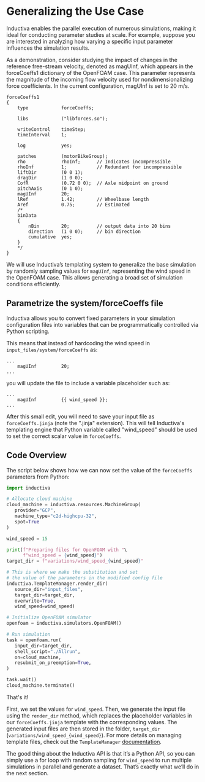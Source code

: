 # Generalizing the Use Case
Inductiva enables the parallel execution of numerous simulations, making it ideal for conducting parameter studies at scale. For example, suppose you are interested in analyzing how varying a specific input parameter influences the simulation results.


As a demonstration, consider studying the impact of changes in the reference free-stream velocity, denoted as magUInf, which appears in the forceCoeffs1 dictionary of the OpenFOAM case. This parameter represents the magnitude of the incoming flow velocity used for nondimensionalizing force coefficients. In the current configuration, magUInf is set to 20 m/s.

```
forceCoeffs1
{
    type            forceCoeffs;

    libs            ("libforces.so");

    writeControl    timeStep;
    timeInterval    1;

    log             yes;

    patches         (motorBikeGroup);
    rho             rhoInf;      // Indicates incompressible
    rhoInf          1;           // Redundant for incompressible
    liftDir         (0 0 1);
    dragDir         (1 0 0);
    CofR            (0.72 0 0);  // Axle midpoint on ground
    pitchAxis       (0 1 0);
    magUInf         20;
    lRef            1.42;        // Wheelbase length
    Aref            0.75;        // Estimated
    /*
    binData
    {
        nBin        20;          // output data into 20 bins
        direction   (1 0 0);     // bin direction
        cumulative  yes;
    }
    */
}
```

We will use Inductiva’s templating system to generalize the base simulation by randomly sampling values for `magUInf`, representing the wind speed in the OpenFOAM case. This allows generating a broad set of simulation conditions efficiently.

## Parametrize the system/forceCoeffs file
Inductiva allows you to convert fixed parameters in your simulation configuration files into variables that can be programmatically controlled via Python scripting.

This means that instead of hardcoding the wind speed in `input_files/system/forceCoeffs` as:
```
...
    magUInf         20;
...
```


you will update the file to include a variable placeholder such as:

```
...
    magUInf         {{ wind_speed }};
...
```




After this small edit, you will need to save your input file as `forceCoeffs.jinja` (note the ".jinja" extension). 
This will tell Inductiva's templating engine that Python variable called "wind_speed" should be used to set the correct scalar value in `forceCoeffs`.

## Code Overview
The script below shows how we can now set the value of the `forceCoeffs` parameters from Python:

```python
import inductiva

# Allocate cloud machine
cloud_machine = inductiva.resources.MachineGroup(
   provider="GCP",
   machine_type="c2d-highcpu-32",
   spot=True
)

wind_speed = 15

print(f"Preparing files for OpenFOAM with "\
      f"wind_speed = {wind_speed}")
target_dir = f"variations/wind_speed_{wind_speed}"

# This is where we make the substitution and set
# the value of the parameters in the modified config file
inductiva.TemplateManager.render_dir(
   source_dir="input_files",
   target_dir=target_dir,
   overwrite=True,
   wind_speed=wind_speed)

# Initialize OpenFOAM simulator
openfoam = inductiva.simulators.OpenFOAM()

# Run simulation
task = openfoam.run(
   input_dir=target_dir,
   shell_script="./Allrun",
   on=cloud_machine,
   resubmit_on_preemption=True,
)

task.wait()
cloud_machine.terminate()
```

That's it!

First, we set the values for `wind_speed`. Then, we generate the input file using the `render_dir` method, which replaces the placeholder variables in our `forceCoeffs.jinja` template with the corresponding values. 
The generated input files are then stored in the folder, `target_dir` (`variations/wind_speed_{wind_speed}`).
 For more details on managing template files, check out the `TemplateManager` [documentation](https://docs.inductiva.ai/en/latest/intro_to_api/templating.html).

The good thing about the Inductiva API is that it’s a Python API, so you can simply use a for loop with random sampling for `wind_speed` to run multiple simulations in parallel and generate a dataset. That’s exactly what we’ll do in the next section.
